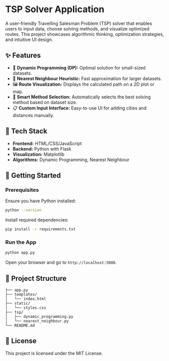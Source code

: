 # TSP Solver Application

A user-friendly Travelling Salesman Problem (TSP) solver that enables users to input data, choose solving methods, and visualize optimized routes. This project showcases algorithmic thinking, optimization strategies, and intuitive UI design.

## ✨ Features

- 🔢 **Dynamic Programming (DP):** Optimal solution for small-sized datasets.
- 🧭 **Nearest Neighbour Heuristic:** Fast approximation for larger datasets.
- 🖼️ **Route Visualization:** Displays the calculated path on a 2D plot or map.
- 🧠 **Smart Method Selection:** Automatically selects the best solving method based on dataset size.
- 📋 **Custom Input Interface:** Easy-to-use UI for adding cities and distances manually.

## 🧰 Tech Stack

- **Frontend:** HTML/CSS/JavaScript
- **Backend:** Python with Flask
- **Visualization:** Matplotlib
- **Algorithms:** Dynamic Programming, Nearest Neighbour

## 🚀 Getting Started

### Prerequisites

Ensure you have Python installed:

```bash
python --version
```

Install required dependencies:

```bash
pip install -r requirements.txt
```

### Run the App

```bash
python app.py
```

Open your browser and go to `http://localhost:5000`.

## 📁 Project Structure

```
├── app.py
├── templates/
│   └── index.html
├── static/
│   └── styles.css
├── tsp/
│   ├── dynamic_programming.py
│   └── nearest_neighbour.py
└── README.md
```

## 📄 License

This project is licensed under the MIT License.
